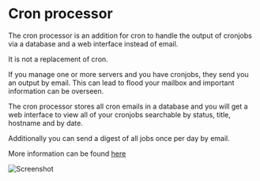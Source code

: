 # Cron processor

The cron processor is an addition for cron to handle the output of cronjobs 
via a database and a web interface instead of email.

It is not a replacement of cron. 

If you manage one or more servers and you have cronjobs, 
they send you an output by email. 
This can lead to flood your mailbox and important information can be overseen.

The cron processor stores all cron emails in a database 
and you will get a web interface to view all of your cronjobs 
searchable by status, title, hostname and by date.

Additionally you can send a digest of all jobs once per day by email.

More information can be found <a href="https://github.com/virtexxa/cronprocessor/wiki">here</a>

<img src="https://camo.githubusercontent.com/cd1ce4c9753af8155cb5c03989681891fcfff0cc/687474703a2f2f69686f737432342e636f6d2f5f696d616765732f76697274657878612f63726f6e70726f636573736f725f73637265656e73686f742e706e67" alt="Screenshot" />
